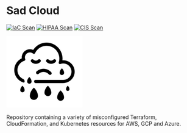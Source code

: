 # Sad Cloud

[![IaC Scan](https://app.demo.soluble.cloud/api/v1/public/badges/db3b1170-4cda-4742-a6d3-678a3cd29529.svg)](https://app.demo.soluble.cloud/repos/details/github.com/soluble-ai/sad-cloud) [![HIPAA Scan](https://app.demo.soluble.cloud/api/v1/public/badges/a5aa8d7d-2c17-46e1-baec-ca287b9ebf5b.svg)](https://app.demo.soluble.cloud/api/v1/org/900000000000/repos/details/github.com/soluble-ai/sad-cloud) [![CIS Scan](https://app.demo.soluble.cloud/api/v1/public/badges/8ff65b63-1812-401f-bd4c-eec418b5daa3.svg)](https://app.demo.soluble.cloud/api/v1/org/900000000000/repos/details/github.com/soluble-ai/sad-cloud)

![Sad Cloud](.images/sad-cloud.png)


Repository containing a variety of misconfigured Terraform, CloudFormation, and Kubernetes resources
for AWS, GCP and Azure.
